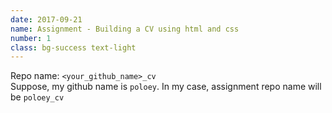 ```yaml
---
date: 2017-09-21
name: Assignment - Building a CV using html and css
number: 1
class: bg-success text-light
---
```

Repo name: `<your_github_name>_cv`       
Suppose, my github name is `poloey`. In my case, assignment repo name will be `poloey_cv` 


